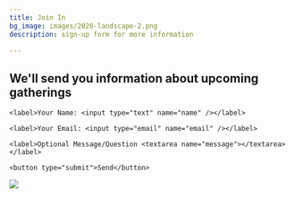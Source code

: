 ```yaml
---
title: Join In
bg_image: images/2020-landscape-2.png
description: sign-up form for more information

---
```

## We'll send you information about upcoming gatherings

<form method="POST" data-netlify="true">

  <p>

    <label>Your Name: <input type="text" name="name" /></label>   

  </p>

  <p>

    <label>Your Email: <input type="email" name="email" /></label>

  </p>

  <p>

    <label>Optional Message/Question <textarea name="message"></textarea></label>

  </p>

  <p>

    <button type="submit">Send</button>

  </p>

</form>

![](images/2020-three-quarters-1.png)